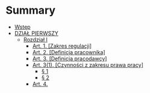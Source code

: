 # Summary

* [Wstęp](README.md)
* [DZIAŁ PIERWSZY](DZIAL_PIERWSZY.md)
  * [Rozdział I](DZIAL_PIERWSZY/rozdzial-i.md)
    * [Art. 1. \[Zakres regulacji\]](art_1.md)
    * [Art. 2. \[Definicja pracownika\]](art_2.md)
    * [Art. 3. \[Definicja pracodawcy\]](art_3.md)
    * [Art. 3\(1\). \[Czynności z zakresu prawa pracy\]](art_3_1.md)
      * [§ 1](art_3_1-1.md)
      * [§ 2](art_3_1-2.md)
    * [Art. 4.](art_4.md)

